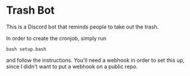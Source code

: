 # Trash Bot

This is a Discord bot that reminds people to take out the trash. 

In order to create the cronjob, simply run 

```
bash setup.bash
```

and follow the instructions. You'll need a webhook in order to set this up, since I didn't want to put a webhook on a public repo.
